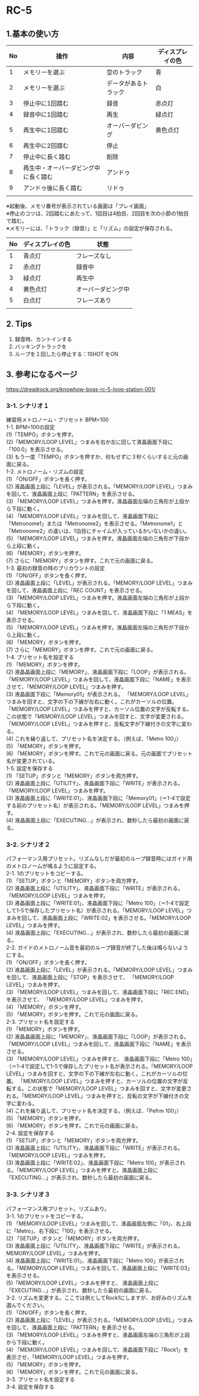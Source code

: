 # RC-5
  
## 1.基本の使い方
|No|操作|内容|ディスプレイの色|
|--|--|--|--|
|1|メモリーを選ぶ|空のトラック|青|  
|2|メモリーを選ぶ|データがあるトラック|白|  
|3|停止中に1回踏む|録音|赤点灯|
|4|録音中に1回踏む|再生|緑点灯|
|5|再生中に1回踏む|オーバーダビング|黄色点灯|
|6|再生中に2回踏む|停止||
|7|停止中に長く踏む|削除||
|8|再生中・オーバーダビング中に長く踏む|アンドゥ||
|9|アンドゥ後に長く踏む|リドゥ||
|||||  
  
※起動後、メモリ番号が表示されている画面は「プレイ画面」  
※停止のコツは、2回踏むにあたって、1回目は4拍目、2回目を次の小節の1拍目で踏む。  
※メモリーには、「トラック（録音）」と「リズム」の設定が保存される。  
  
|No|ディスプレイの色|状態|
|--|--|--|
|1|青点灯|フレーズなし|
|2|赤点灯|録音中|
|3|緑点灯|再生中|
|4|黄色点灯|オーバーダビング中|
|5|白点灯|フレーズあり|
||||
  
## 2. Tips
1. 録音時、カントインする
2. バッキングトラックを
3. ループを１回したら停止する：1SHOT をON
  
## 3. 参考になるページ
https://dreadrock.org/knowhow-boss-rc-5-loop-station-001/
### 3-1. シナリオ１
練習用メトロノーム・プリセット BPM=100  
1-1. BPM=100の設定  
(1)「TEMPO」ボタンを押す。  
(2)「MEMORY/LOOP LEVEL」つまみを右か左に回して液晶画面下段に「100.0」を表示させる。  
(3) もう一度「TEMPO」ボタンを押すか、何もせずに３秒くらいすると元の画面に戻る。  
1-2. メトロノーム・リズムの設定  
(1) 「ON/OFF」ボタンを長く押す。  
(2) 液晶画面上段に「LEVEL」が表示される。「MEMORY/LOOP LEVEL」つまみを回して、液晶画面上段に「PATTERN」を表示させる。  
(3) 「MEMORY/LOOP LEVEL」つまみを押す。液晶画面左端の三角形が上段から下段に動く。  
(4) 「MEMORY/LOOP LEVEL」つまみを回して、液晶画面下段に「Metronome1」または「Metronome2」を表示させる。「Metronome1」と「Metronome2」の違いは、1泊目にチャイムが入っているかいないかの違い。  
(5) 「MEMORY/LOOP LEVEL」つまみを押す。液晶画面左端の三角形が下段から上段に動く。  
(6) 「MEMORY」ボタンを押す。  
(7) さらに「MEMORY」ボタンを押す。これで元の画面に戻る。  
1-3. 最初の録音の時のプリカウントの設定  
(1) 「ON/OFF」ボタンを長く押す。  
(2) 液晶画面上段に「LEVEL」が表示される。「MEMORY/LOOP LEVEL」つまみを回して、液晶画面上段に「REC COUNT」を表示させる。  
(3) 「MEMORY/LOOP LEVEL」つまみを押す。液晶画面左端の三角形が上段から下段に動く。  
(4) 「MEMORY/LOOP LEVEL」つまみを回して、液晶画面下段に「1 MEAS」を表示させる。  
(5) 「MEMORY/LOOP LEVEL」つまみを押す。液晶画面左端の三角形が下段から上段に動く。  
(6) 「MEMORY」ボタンを押す。  
(7) さらに「MEMORY」ボタンを押す。これで元の画面に戻る。  
1-4. プリセット名を設定する  
(1) 「MEMORY」ボタンを押す。  
(2)  液晶晶画面上段に「MEMORY」、液晶画面下段に「LOOP」が表示される。「MEMORY/LOOP LEVEL」つまみを回して、液晶画面下段に「NAME」を表示させて、「MEMORY/LOOP LEVEL」つまみを押す。  
(3)  液晶画面下段に「Memory01」が表示される。 「MEMORY/LOOP LEVEL」つまみを回すと、文字の下の下線が左右に動く。これがカーソルの位置。「MEMORY/LOOP LEVEL」つまみを押すと、カーソル位置の文字が反転する。この状態で「MEMORY/LOOP LEVEL」つまみを回すと、文字が変更される。 「MEMORY/LOOP LEVEL」つまみを押すと、反転文字が下線付きの文字に変わる。  
(4) これを繰り返して、プリセット名を決定する。（例えば、「Metro 100」）  
(5) 「MEMORY」ボタンを押す。  
(6) 「MEMORY」ボタンを押す。これで元の画面に戻る。元の画面でプリセット名が変更されている。  
1-5. 設定を保存する  
(1) 「SETUP」ボタンと「MEMORY」ボタンを両方押す。  
(2) 液晶画面上段に「UTILITY」、液晶画面下段に「WRITE」が表示される。「MEMORY/LOOP LEVEL」つまみを押す。  
(3) 液晶画面上段に「WRITE:01」、液晶画面下段に「Memory01」（＝1-4で設定する前のプリセット名）が表示される。「MEMORY/LOOP LEVEL」つまみを押す。  
(4) 液晶画面上段に「EXECUTING…」が表示され、数秒したら最初の画面に戻る。  
  
### 3-2. シナリオ２
パフォーマンス用プリセット。リズムなしだが最初のループ録音時にはガイド用のメトロノームが鳴るように設定する。  
2-1. 1のプリセットをコピーする。  
(1) 「SETUP」ボタンと「MEMORY」ボタンを両方押す。  
(2) 液晶画面上段に「UTILITY」、液晶画面下段に「WRITE」が表示される。「MEMORY/LOOP LEVEL」つまみを押す。  
(3) 液晶画面上段に「WRITE:01」、液晶画面下段に「Metro 100」（＝1-4で設定して1-5で保存したプリセット名）が表示される。「MEMORY/LOOP LEVEL」つまみを回して、液晶画面上段に「WRITE:02」を表示させる。「MEMORY/LOOP LEVEL」つまみを押す。  
(4) 液晶画面上段に「EXECUTING…」が表示され、数秒したら最初の画面に戻る。  
2-2. ガイドのメトロノーム音を最初のループ録音が終了した後は鳴らないようにする。  
(1) 「ON/OFF」ボタンを長く押す。  
(2) 液晶画面上段に「LEVEL」が表示される。「MEMORY/LOOP LEVEL」つまみを回して、液晶画面上段に「STOP」を表示させて、 「MEMORY/LOOP LEVEL」つまみを押す。  
(3) 「MEMORY/LOOP LEVEL」つまみを回して、液晶画面下段に「REC END」を表示させて、 「MEMORY/LOOP LEVEL」つまみを押す。  
(4) 「MEMORY」ボタンを押す。  
(5) 「MEMORY」ボタンを押す。これで元の画面に戻る。  
2-3. プリセット名を設定する  
(1) 「MEMORY」ボタンを押す。  
(2)  液晶晶画面上段に「MEMORY」、液晶画面下段に「LOOP」が表示される。「MEMORY/LOOP LEVEL」つまみを回して、液晶画面下段に「NAME」を表示させる。  
(3) 「MEMORY/LOOP LEVEL」つまみを押すと、 液晶画面下段に「Metro 100」（＝1-4で設定して1-5で保存したプリセット名が表示される。「MEMORY/LOOP LEVEL」つまみを回すと、文字の下の下線が左右に動く。これがカーソルの位置。 「MEMORY/LOOP LEVEL」つまみを押すと、カーソルの位置の文字が反転する。この状態で「MEMORY/LOOP LEVEL」つまみを回すと、文字が変更される。「MEMORY/LOOP LEVEL」つまみを押すと、反転の文字が下線付きの文字に変わる。  
(4) これを繰り返して、プリセット名を決定する。（例えば、「Pefrm 100」）  
(5) 「MEMORY」ボタンを押す。  
(6) 「MEMORY」ボタンを押す。これで元の画面に戻る。  
2-4. 設定を保存する  
(1) 「SETUP」ボタンと「MEMORY」ボタンを両方押す。  
(2) 液晶画面上段に「UTILITY」、液晶画面下段に「WRITE」が表示される。「MEMORY/LOOP LEVEL」つまみを押す。  
(3) 液晶画面上段に「WRITE:02」、液晶画面下段に「Metro 100」が表示される。「MEMORY/LOOP LEVEL」つまみを押すと、液晶画面上段に「EXECUTING…」が表示され、数秒したら最初の画面に戻る。  
  
### 3-3. シナリオ３
パフォーマンス用プリセット。リズムあり。  
3-1. 1のプリセットをコピーする。  
(1) 「MEMORY/LOOP LEVEL」つまみを回して、液晶画面左側に「01」、右上段に「Metro」、右下段に「100」を表示させる。  
(2) 「SETUP」ボタンと「MEMORY」ボタンを両方押す。  
(3) 液晶画面上段に「UTILITY」、液晶画面下段に「WRITE」が表示される。MEMORY/LOOP LEVEL」つまみを押す。  
(4) 液晶画面上段に「WRITE:01」、液晶画面下段に「Metro 100」が表示される。「MEMORY/LOOP LEVEL」つまみを回して、液晶画面上段に「WRITE:03」を表示させる。  
(5)「MEMORY/LOOP LEVEL」つまみを押すと、 液晶画面上段に「EXECUTING…」が表示され、数秒したら最初の画面に戻る。  
3-2. リズムを変更する。ここでは例としてRock1にしますが、お好みのリズムを選んでください。  
(1) 「ON/OFF」ボタンを長く押す。  
(2) 液晶画面上段に「LEVEL」が表示される。「MEMORY/LOOP LEVEL」つまみを回して、液晶画面上段に「PATTERN」を表示させる。  
(3) 「MEMORY/LOOP LEVEL」つまみを押すと、液晶画面左端の三角形が上段から下段に動く。  
(4) 「MEMORY/LOOP LEVEL」つまみを回して、液晶画面下段に「Rock1」を表示させ、「MEMORY/LOOP LEVEL」つまみを押す。  
(5) 「MEMORY」ボタンを押す。  
(6) 「MEMORY」ボタンを押す。これで元の画面に戻る。  
3-3. プリセット名を設定する  
3-4. 設定を保存する  
  